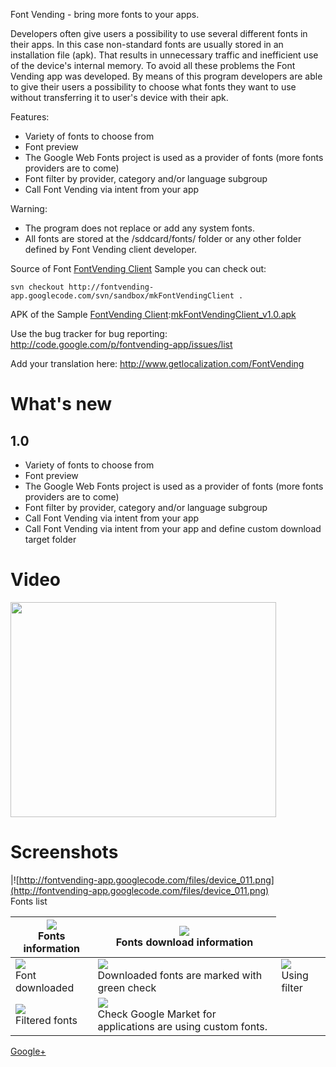 Font Vending - bring more fonts to your apps.

Developers often give users a possibility to use several different fonts in their apps. In this case non-standard fonts are usually stored in an installation file (apk). That results in unnecessary traffic and inefficient use of the device's internal memory.
To avoid all these problems the Font Vending app was developed. By means of this program developers are able to give their users a possibility to choose what fonts they want to use without transferring it to user's device with their apk.

Features:
  * Variety of fonts to choose from
  * Font preview
  * The Google Web Fonts project is used as a provider of fonts (more fonts providers are to come)
  * Font filter by provider, category and/or language subgroup
  * Call Font Vending via intent from your app

Warning:
  * The program does not replace or add any system fonts.
  * All fonts are stored at the /sddcard/fonts/ folder or any other folder defined by Font Vending client developer.

Source of Font [FontVending Client](FontVendingClient.md) Sample you can check out:
```
svn checkout http://fontvending-app.googlecode.com/svn/sandbox/mkFontVendingClient .
```

APK of the Sample [FontVending Client](FontVendingClient.md):[mkFontVendingClient\_v1.0.apk](http://code.google.com/p/fontvending-app/downloads/detail?name=mkFontVendingClient_v1.0.apk&can=2&q=)


Use the bug tracker for bug reporting: http://code.google.com/p/fontvending-app/issues/list

Add your translation here: http://www.getlocalization.com/FontVending


# What's new #

## 1.0 ##
  * Variety of fonts to choose from
  * Font preview
  * The Google Web Fonts project is used as a provider of fonts (more fonts providers are to come)
  * Font filter by provider, category and/or language subgroup
  * Call Font Vending via intent from your app
  * Call Font Vending via intent from your app and define custom download target folder

# Video #
<a href='http://www.youtube.com/watch?feature=player_embedded&v=5uzF3rnjG8Q' target='_blank'><img src='http://img.youtube.com/vi/5uzF3rnjG8Q/0.jpg' width='425' height=344 /></a>


# Screenshots #
|![http://fontvending-app.googlecode.com/files/device_011.png](http://fontvending-app.googlecode.com/files/device_011.png)<br>Fonts list<table><thead><th><img src='http://fontvending-app.googlecode.com/files/device_02.png' /><br>Fonts information</th><th><img src='http://fontvending-app.googlecode.com/files/device_03.png' /><br>Fonts download information</th></thead><tbody>
<tr><td><img src='http://fontvending-app.googlecode.com/files/device_04.png' /><br>Font downloaded</td><td><img src='http://fontvending-app.googlecode.com/files/device_05.png' /><br>Downloaded fonts are marked with green check</td><td><img src='http://fontvending-app.googlecode.com/files/device_06.png' /><br>Using filter</td></tr>
<tr><td><img src='http://fontvending-app.googlecode.com/files/device_07.png' /><br>Filtered fonts</td><td><img src='http://fontvending-app.googlecode.com/files/device_08.png' /><br>Check Google Market for applications are using custom fonts.</td><td>  </td></tr></tbody></table>


<a href='https://plus.google.com/104512463398531242371?rel=author'>Google+</a>


